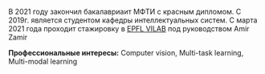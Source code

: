 В 2021 году закончил бакалавриаит МФТИ с красным дипломом.  С 2019г. является студентом кафедры интеллектуальных систем. С марта 2021 года проходит стажировку в [EPFL VILAB](https://vilab.epfl.ch/) под руководством Amir Zamir

**Профессиональные интересы:** Computer vision, Multi-task learning, Multi-modal learning
